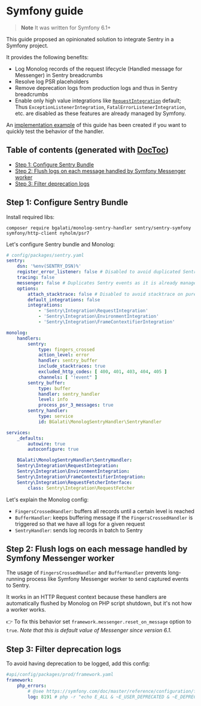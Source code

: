 # Symfony guide

> **Note** It was written for Symfony 6.1+

This guide proposed an opinionated solution to integrate Sentry in a Symfony project.

It provides the following benefits:

-   Log Monolog records of the request lifecycle (Handled message for Messenger) in Sentry breadcrumbs
-   Resolve log PSR placeholders
-   Remove deprecation logs from production logs and thus in Sentry breadcrumbs
-   Enable only high value integrations like [`RequestIntegration`](https://docs.sentry.io/platforms/php/default-integrations/#requestintegration) default;
    Thus `ExceptionListenerIntegration`, `FatalErrorListenerIntegration`, etc. are disabled as these features are already managed by Symfony.

An [implementation example](https://github.com/B-Galati/monolog-sentry-handler-example) of this guide has been created
if you want to quickly test the behavior of the handler.

## Table of contents (generated with [DocToc](https://github.com/thlorenz/doctoc))

<!-- START doctoc generated TOC please keep comment here to allow auto update -->
<!-- DON'T EDIT THIS SECTION, INSTEAD RE-RUN doctoc TO UPDATE -->

- [Step 1: Configure Sentry Bundle](#step-1-configure-sentry-bundle)
- [Step 2: Flush logs on each message handled by Symfony Messenger worker](#step-2-flush-logs-on-each-message-handled-by-symfony-messenger-worker)
- [Step 3: Filter deprecation logs](#step-3-filter-deprecation-logs)

<!-- END doctoc generated TOC please keep comment here to allow auto update -->

## Step 1: Configure Sentry Bundle

Install required libs:

```
composer require bgalati/monolog-sentry-handler sentry/sentry-symfony symfony/http-client nyholm/psr7
```

Let's configure Sentry bundle and Monolog:

```yaml
# config/packages/sentry.yaml
sentry:
    dsn: '%env(SENTRY_DSN)%'
    register_error_listener: false # Disabled to avoid duplicated Sentry events
    tracing: false
    messenger: false # Duplicates Sentry events as it is already managed through Monolog.
    options:
        attach_stacktrace: false # Disabled to avoid stacktrace on pure logs
        default_integrations: false
        integrations:
            - 'Sentry\Integration\RequestIntegration'
            - 'Sentry\Integration\EnvironmentIntegration'
            - 'Sentry\Integration\FrameContextifierIntegration'

monolog:
    handlers:
        sentry:
            type: fingers_crossed
            action_level: error
            handler: sentry_buffer
            include_stacktraces: true
            excluded_http_codes: [ 400, 401, 403, 404, 405 ]
            channels: [ "!event" ]
        sentry_buffer:
            type: buffer
            handler: sentry_handler
            level: info
            process_psr_3_messages: true
        sentry_handler:
            type: service
            id: BGalati\MonologSentryHandler\SentryHandler

services:
    _defaults:
        autowire: true
        autoconfigure: true

    BGalati\MonologSentryHandler\SentryHandler:
    Sentry\Integration\RequestIntegration:
    Sentry\Integration\EnvironmentIntegration:
    Sentry\Integration\FrameContextifierIntegration:
    Sentry\Integration\RequestFetcherInterface:
        class: Sentry\Integration\RequestFetcher
```

Let's explain the Monolog config:

-   `FingersCrossedHandler`: buffers all records until a certain level is reached
-   `BufferHandler`: keeps buffering message if the `FingersCrossedHandler` is triggered so that we have all logs for a given request
-   `SentryHandler`: sends log records in batch to Sentry

## Step 2: Flush logs on each message handled by Symfony Messenger worker

The usage of `FingersCrossedHandler` and `BufferHandler` prevents long-running process
like Symfony Messenger worker to send captured events to Sentry.

It works in an HTTP Request context because these handlers are automatically flushed
by Monolog on PHP script shutdown, but it's not how a worker works.

👉 To fix this behavior set `framework.messenger.reset_on_message` option to `true`.
_Note that this is default value of Messenger since version 6.1._

## Step 3: Filter deprecation logs

To avoid having deprecation to be logged, add this config:

```yaml
#api/config/packages/prod/framework.yaml
framework:
    php_errors:
        # @see https://symfony.com/doc/master/reference/configuration/framework.html#log
        log: 8191 # php -r "echo E_ALL & ~E_USER_DEPRECATED & ~E_DEPRECATED;"
```
